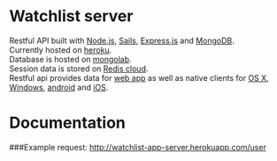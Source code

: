 Watchlist server
================
Restful API built with [Node.js](http://nodejs.org), [Sails](http://sailsjs.org), [Express.js](http://expressjs.com) and [MongoDB](http://www.mongodb.org).  
Currently hosted on [heroku](http://watchlist-app-server.herokuapp.com/#/).  
Database is hosted on [mongolab](https://mongolab.com/welcome/).  
Session data is stored on [Redis cloud](http://redis-cloud.com).  
Restful api provides data for [web app](http://watchlist-webapp.herokuapp.com/#/) as well as native clients for [OS X](https://github.com/Watchlist-App/Watchlist-app-OSX), [Windows](https://github.com/Watchlist-App/Watchlist-app-Windows), [android](https://github.com/Watchlist-App/Watchlist-app-android) and [iOS](https://github.com/Watchlist-App/Watchlist-app-iOS).

Documentation
================
###Example request:
http://watchlist-app-server.herokuapp.com/user

